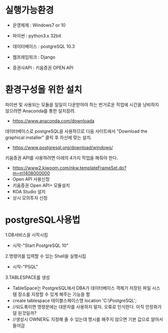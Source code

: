 # 실행가능환경

- 운영체제 : Windows7 or 10

- 파이썬 : python3.x 32bit

- 데이터베이스 : postgreSQL 10.3

- 웹프레임워크 : Django

- 증권사API : 키움증권 OPEN API



# 환경구성을 위한 설치

파이썬 및 사용되는 모듈을 일일이 다운받아야 하는 번거로운 작업에 시간을 낭비하지 않으려면 Anaconda를 통한 설치장려.

- https://www.anaconda.com/downloada


데이터베이스로 postgreSQL을 사용하므로 다음 사이트에서 "Download the graphical installer" 클릭 후 자신에 맞는 설치.

- https://www.postgresql.org/download/windows/


키움증권 API를 사용하려면 아래의 4가지 작업을 해줘야 한다.

- https://www2.kiwoom.com/nkw.templateFrameSet.do?m=m1408000000
- Open API 사용신청
- 키움증권 Open API+ 모듈설치
- KOA Studio 설치
- 상시 모의투자 신청



# postgreSQL사용법
1.DB서비스을 시작시킴
- 시작-"Start PostgreSQL 10"

2.명령어를 입력할 수 있는 Shell을 실행시킴
- 시작-"PSQL"

3.TABLESPACE를 생성
- TableSpace는 PostgreSQL에서 DBA가 데이터베이스 객체가 저장된 파일 시스템 장소를 지정할 수 있게 해주는 기능을 함
- create tablespace 테이블스페이스명 location 'C:\PostgreSQL\';
- //되도록이면 명령문에는 대문자를 사용하지 말자. 오류로 인식한다. 아직 안정화가 덜 된것일까?
- //생성시 OWNER도 지정해 줄 수 있는데 명시를 해주지 않으면 기본 값으로 알아서 들어감
